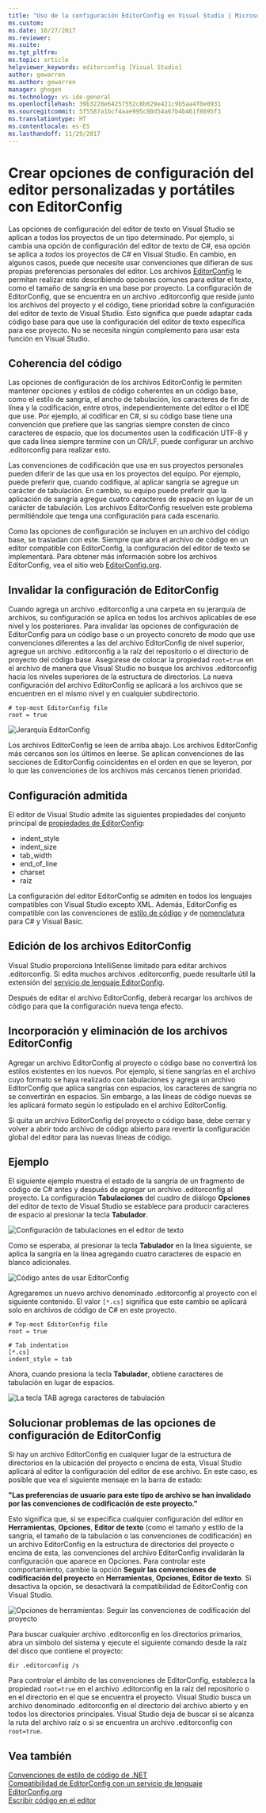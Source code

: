 ```yaml
---
title: "Uso de la configuración EditorConfig en Visual Studio | Microsoft Docs"
ms.custom: 
ms.date: 10/27/2017
ms.reviewer: 
ms.suite: 
ms.tgt_pltfrm: 
ms.topic: article
helpviewer_keywords: editorconfig [Visual Studio]
author: gewarren
ms.author: gewarren
manager: ghogen
ms.technology: vs-ide-general
ms.openlocfilehash: 39b3228e64257552c8b629e421c9b5aa4f0e0931
ms.sourcegitcommit: 5f5587a1bcf4aae995c80d54a67b4b461f8695f3
ms.translationtype: HT
ms.contentlocale: es-ES
ms.lasthandoff: 11/29/2017
---
```

# <a name="create-portable-custom-editor-settings-with-editorconfig"></a>Crear opciones de configuración del editor personalizadas y portátiles con EditorConfig

Las opciones de configuración del editor de texto en Visual Studio se aplican a todos los proyectos de un tipo determinado. Por ejemplo, si cambia una opción de configuración del editor de texto de C#, esa opción se aplica a *todos* los proyectos de C# en Visual Studio. En cambio, en algunos casos, puede que necesite usar convenciones que difieran de sus propias preferencias personales del editor. Los archivos [EditorConfig](http://editorconfig.org/) le permitan realizar esto describiendo opciones comunes para editar el texto, como el tamaño de sangría en una base por proyecto. La configuración de EditorConfig, que se encuentra en un archivo .editorconfig que reside junto los archivos del proyecto y el código, tiene prioridad sobre la configuración del editor de texto de Visual Studio. Esto significa que puede adaptar cada código base para que use la configuración del editor de texto específica para ese proyecto. No se necesita ningún complemento para usar esta función en Visual Studio.

## <a name="coding-consistency"></a>Coherencia del código

Las opciones de configuración de los archivos EditorConfig le permiten mantener opciones y estilos de código coherentes en un código base, como el estilo de sangría, el ancho de tabulación, los caracteres de fin de línea y la codificación, entre otros, independientemente del editor o el IDE que use. Por ejemplo, al codificar en C#, si su código base tiene una convención que prefiere que las sangrías siempre consten de cinco caracteres de espacio, que los documentos usen la codificación UTF-8 y que cada línea siempre termine con un CR/LF, puede configurar un archivo .editorconfig para realizar esto.

Las convenciones de codificación que usa en sus proyectos personales pueden diferir de las que usa en los proyectos del equipo. Por ejemplo, puede preferir que, cuando codifique, al aplicar sangría se agregue un carácter de tabulación. En cambio, su equipo puede preferir que la aplicación de sangría agregue cuatro caracteres de espacio en lugar de un carácter de tabulación. Los archivos EditorConfig resuelven este problema permitiéndole que tenga una configuración para cada escenario.

Como las opciones de configuración se incluyen en un archivo del código base, se trasladan con este. Siempre que abra el archivo de código en un editor compatible con EditorConfig, la configuración del editor de texto se implementará. Para obtener más información sobre los archivos EditorConfig, vea el sitio web [EditorConfig.org](http://editorconfig.org/).

## <a name="override-editorconfig-settings"></a>Invalidar la configuración de EditorConfig

Cuando agrega un archivo .editorconfig a una carpeta en su jerarquía de archivos, su configuración se aplica en todos los archivos aplicables de ese nivel y los posteriores. Para invalidar las opciones de configuración de EditorConfig para un código base o un proyecto concreto de modo que use convenciones diferentes a las del archivo EditorConfig de nivel superior, agregue un archivo .editorconfig a la raíz del repositorio o el directorio de proyecto del código base. Asegúrese de colocar la propiedad ```root=true``` en el archivo de manera que Visual Studio no busque los archivos .editorconfig hacia los niveles superiores de la estructura de directorios. La nueva configuración del archivo EditorConfig se aplicará a los archivos que se encuentren en el mismo nivel y en cualquier subdirectorio.

```
# top-most EditorConfig file
root = true
```

![Jerarquía EditorConfig](../ide/media/vside_editorconfig_hierarchy.png)

Los archivos EditorConfig se leen de arriba abajo. Los archivos EditorConfig más cercanos son los últimos en leerse. Se aplican convenciones de las secciones de EditorConfig coincidentes en el orden en que se leyeron, por lo que las convenciones de los archivos más cercanos tienen prioridad.

## <a name="supported-settings"></a>Configuración admitida

El editor de Visual Studio admite las siguientes propiedades del conjunto principal de [propiedades de EditorConfig](http://editorconfig.org/#supported-properties):

- indent_style
- indent_size
- tab_width
- end\_of_line
- charset
- raíz

La configuración del editor EditorConfig se admiten en todos los lenguajes compatibles con Visual Studio excepto XML. Además, EditorConfig es compatible con las convenciones de [estilo de código](../ide/editorconfig-code-style-settings-reference.md) y de [nomenclatura](../ide/editorconfig-naming-conventions.md) para C# y Visual Basic.

## <a name="editing-editorconfig-files"></a>Edición de los archivos EditorConfig

Visual Studio proporciona IntelliSense limitado para editar archivos .editorconfig. Si edita muchos archivos .editorconfig, puede resultarle útil la extensión del [servicio de lenguaje EditorConfig](https://marketplace.visualstudio.com/items?itemName=MadsKristensen.EditorConfig).

Después de editar el archivo EditorConfig, deberá recargar los archivos de código para que la configuración nueva tenga efecto.

## <a name="adding-and-removing-editorconfig-files"></a>Incorporación y eliminación de los archivos EditorConfig

Agregar un archivo EditorConfig al proyecto o código base no convertirá los estilos existentes en los nuevos. Por ejemplo, si tiene sangrías en el archivo cuyo formato se haya realizado con tabulaciones y agrega un archivo EditorConfig que aplica sangrías con espacios, los caracteres de sangría no se convertirán en espacios. Sin embargo, a las líneas de código nuevas se les aplicará formato según lo estipulado en el archivo EditorConfig.

Si quita un archivo EditorConfig del proyecto o código base, debe cerrar y volver a abrir todo archivo de código abierto para revertir la configuración global del editor para las nuevas líneas de código.

## <a name="example"></a>Ejemplo

El siguiente ejemplo muestra el estado de la sangría de un fragmento de código de C# antes y después de agregar un archivo .editorconfig al proyecto. La configuración **Tabulaciones** del cuadro de diálogo **Opciones** del editor de texto de Visual Studio se establece para producir caracteres de espacio al presionar la tecla **Tabulador**.

![Configuración de tabulaciones en el editor de texto](../ide/media/vside_editorconfig_tabsetting.png)

Como se esperaba, al presionar la tecla **Tabulador** en la línea siguiente, se aplica la sangría en la línea agregando cuatro caracteres de espacio en blanco adicionales.

![Código antes de usar EditorConfig](../ide/media/vside_editorconfig_before.png)

Agregaremos un nuevo archivo denominado .editorconfig al proyecto con el siguiente contenido. El valor `[*.cs]` significa que este cambio se aplicará solo en archivos de código de C# en este proyecto.

```
# Top-most EditorConfig file
root = true

# Tab indentation
[*.cs]
indent_style = tab
```

Ahora, cuando presiona la tecla **Tabulador**, obtiene caracteres de tabulación en lugar de espacios.

![La tecla TAB agrega caracteres de tabulación](../ide/media/vside_editorconfig_tab.png)

## <a name="troubleshooting-editorconfig-settings"></a>Solucionar problemas de las opciones de configuración de EditorConfig

Si hay un archivo EditorConfig en cualquier lugar de la estructura de directorios en la ubicación del proyecto o encima de esta, Visual Studio aplicará al editor la configuración del editor de ese archivo. En este caso, es posible que vea el siguiente mensaje en la barra de estado:

   **"Las preferencias de usuario para este tipo de archivo se han invalidado por las convenciones de codificación de este proyecto."**

Esto significa que, si se especifica cualquier configuración del editor en **Herramientas**, **Opciones**, **Editor de texto** (como el tamaño y estilo de la sangría, el tamaño de la tabulación o las convenciones de codificación) en un archivo EditorConfig en la estructura de directorios del proyecto o encima de esta, las convenciones del archivo EditorConfig invalidarán la configuración que aparece en Opciones. Para controlar este comportamiento, cambie la opción **Seguir las convenciones de codificación del proyecto** en **Herramientas**, **Opciones**, **Editor de texto**. Si desactiva la opción, se desactivará la compatibilidad de EditorConfig con Visual Studio.

![Opciones de herramientas: Seguir las convenciones de codificación del proyecto](media/coding_conventions_option.png)

Para buscar cualquier archivo .editorconfig en los directorios primarios, abra un símbolo del sistema y ejecute el siguiente comando desde la raíz del disco que contiene el proyecto:

```
dir .editorconfig /s
```

Para controlar el ámbito de las convenciones de EditorConfig, establezca la propiedad ```root=true``` en el archivo .editorconfig en la raíz del repositorio o en el directorio en el que se encuentra el proyecto. Visual Studio busca un archivo denominado .editorconfig en el directorio del archivo abierto y en todos los directorios principales. Visual Studio deja de buscar si se alcanza la ruta del archivo raíz o si se encuentra un archivo .editorconfig con ```root=true```.

## <a name="see-also"></a>Vea también

[Convenciones de estilo de código de .NET](../ide/editorconfig-code-style-settings-reference.md)  
[Compatibilidad de EditorConfig con un servicio de lenguaje](../extensibility/supporting-editorconfig.md)  
[EditorConfig.org](http://editorconfig.org/)  
[Escribir código en el editor](writing-code-in-the-code-and-text-editor.md)